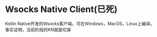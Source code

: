 Wsocks Native Client(已死)
====================

Kotlin Native开发的Wsocks客户端，可在Windows，MacOS，Linux上编译。
事实证明，当前阶段的KN就是坨屎
